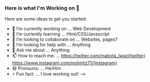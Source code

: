 ### Here is what I'm Working on 👋

Here are some ideas to get you started:

- 🔭 I’m currently working on ... Web Development 
- 🌱 I’m currently learning ... Html/CSS/Javascript 
- 👯 I’m looking to collaborate on ... Websites, pages?
- 🤔 I’m looking for help with ... Anything
- 💬 Ask me about ... Anything 
- 📫 How to reach me: ... https://twitter.com/mabota_lwazi(twitter) https://www.instagram.com/nolimitz71/(instagram)
- 😄 Pronouns: ... He/Him
- ⚡ Fun fact: ...  I love working out!
-->
